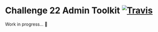 # Challenge 22 Admin Toolkit [![Travis](https://img.shields.io/travis/guytepper/challenge22-admin.svg)](https://travis-ci.org/guytepper/challenge22-admin)

Work in progress... 👻
